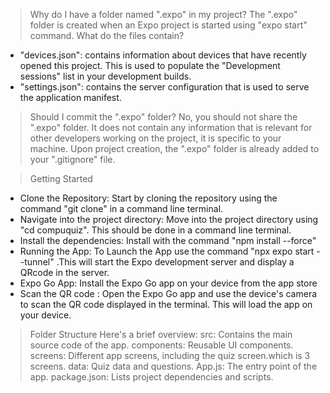 > Why do I have a folder named ".expo" in my project?
The ".expo" folder is created when an Expo project is started using "expo start" command.
> What do the files contain?
- "devices.json": contains information about devices that have recently opened this project. This is used to populate the "Development sessions" list in your development builds.
- "settings.json": contains the server configuration that is used to serve the application manifest.
> Should I commit the ".expo" folder?
No, you should not share the ".expo" folder. It does not contain any information that is relevant for other developers working on the project, it is specific to your machine.
Upon project creation, the ".expo" folder is already added to your ".gitignore" file.

>Getting Started
- Clone the Repository: Start by cloning the repository using the command 
"git clone"  in a command line terminal.
- Navigate into the project directory: Move into the project directory using "cd compuquiz". This should be done in a command line terminal.
- Install the dependencies: Install with the command "npm install --force"
- Running the App: To Launch the App use the command 
"npx expo start --tunnel" .This will start the Expo development server and display a QRcode in the server.
- Expo Go App: Install the Expo Go app on your device from the app store
- Scan the QR code : Open the Expo Go app and use the device's camera to scan the QR code displayed in the terminal. This will load the app on your device.

>Folder Structure
Here's a brief overview:
src: Contains the main source code of the app.
components: Reusable UI components.
screens: Different app screens, including the quiz screen.which is 3 screens.
data: Quiz data and questions.
App.js: The entry point of the app.
package.json: Lists project dependencies and scripts.
